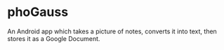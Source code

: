 # phoGauss
 An Android app which takes a picture of notes, converts it into text, then stores it as a Google Document.
